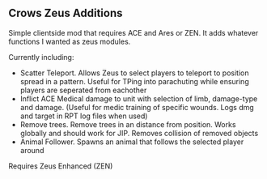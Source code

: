 ## Crows Zeus Additions

Simple clientside mod that requires ACE and Ares or ZEN. It adds whatever functions I wanted as zeus modules. 

Currently including:
* Scatter Teleport. Allows Zeus to select players to teleport to position spread in a pattern. Useful for TPing into parachuting while ensuring players are seperated from eachother 
* Inflict ACE Medical damage to unit with selection of limb, damage-type and damage. (Useful for medic training of specific wounds. Logs dmg and target in RPT log files when used)
* Remove trees. Remove trees in an distance from position. Works globally and should work for JIP. Removes collision of removed objects
* Animal Follower. Spawns an animal that follows the selected player around

Requires Zeus Enhanced (ZEN)